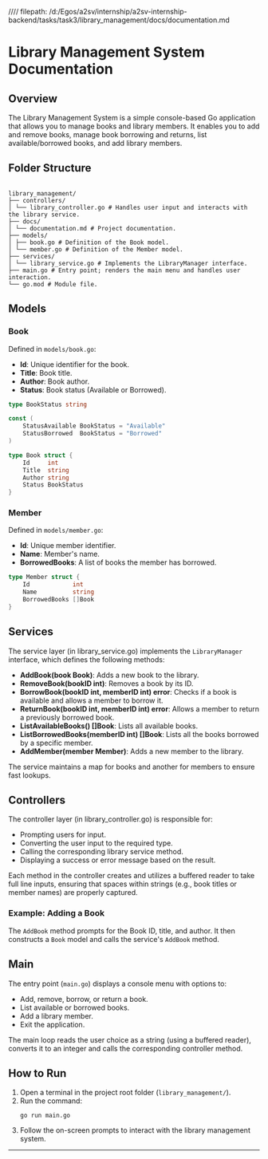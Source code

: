 //// filepath: /d:/Egos/a2sv/internship/a2sv-internship-backend/tasks/task3/library_management/docs/documentation.md

# Library Management System Documentation

## Overview

The Library Management System is a simple console-based Go application that allows you to manage books and library members. It enables you to add and remove books, manage book borrowing and returns, list available/borrowed books, and add library members.

## Folder Structure

```

library_management/
├── controllers/
│ └── library_controller.go # Handles user input and interacts with the library service.
├── docs/
│ └── documentation.md # Project documentation.
├── models/
│ ├── book.go # Definition of the Book model.
│ └── member.go # Definition of the Member model.
├── services/
│ └── library_service.go # Implements the LibraryManager interface.
├── main.go # Entry point; renders the main menu and handles user interaction.
└── go.mod # Module file.

```

## Models

### Book

Defined in `models/book.go`:

-   **Id**: Unique identifier for the book.
-   **Title**: Book title.
-   **Author**: Book author.
-   **Status**: Book status (Available or Borrowed).

```go
type BookStatus string

const (
    StatusAvailable BookStatus = "Available"
    StatusBorrowed  BookStatus = "Borrowed"
)

type Book struct {
    Id     int
    Title  string
    Author string
    Status BookStatus
}
```

### Member

Defined in `models/member.go`:

-   **Id**: Unique member identifier.
-   **Name**: Member's name.
-   **BorrowedBooks**: A list of books the member has borrowed.

```go
type Member struct {
    Id            int
    Name          string
    BorrowedBooks []Book
}
```

## Services

The service layer (in library_service.go) implements the `LibraryManager` interface, which defines the following methods:

-   **AddBook(book Book)**: Adds a new book to the library.
-   **RemoveBook(bookID int)**: Removes a book by its ID.
-   **BorrowBook(bookID int, memberID int) error**: Checks if a book is available and allows a member to borrow it.
-   **ReturnBook(bookID int, memberID int) error**: Allows a member to return a previously borrowed book.
-   **ListAvailableBooks() []Book**: Lists all available books.
-   **ListBorrowedBooks(memberID int) []Book**: Lists all the books borrowed by a specific member.
-   **AddMember(member Member)**: Adds a new member to the library.

The service maintains a map for books and another for members to ensure fast lookups.

## Controllers

The controller layer (in library_controller.go) is responsible for:

-   Prompting users for input.
-   Converting the user input to the required type.
-   Calling the corresponding library service method.
-   Displaying a success or error message based on the result.

Each method in the controller creates and utilizes a buffered reader to take full line inputs, ensuring that spaces within strings (e.g., book titles or member names) are properly captured.

### Example: Adding a Book

The `AddBook` method prompts for the Book ID, title, and author. It then constructs a `Book` model and calls the service's `AddBook` method.

## Main

The entry point (`main.go`) displays a console menu with options to:

-   Add, remove, borrow, or return a book.
-   List available or borrowed books.
-   Add a library member.
-   Exit the application.

The main loop reads the user choice as a string (using a buffered reader), converts it to an integer and calls the corresponding controller method.

## How to Run

1. Open a terminal in the project root folder (`library_management/`).
2. Run the command:
    ```
    go run main.go
    ```
3. Follow the on-screen prompts to interact with the library management system.

---

```

```

